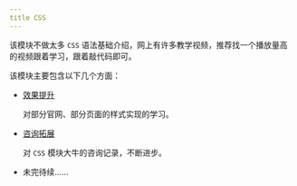 ```yaml
---
title CSS
---
```

该模块不做太多 `CSS` 语法基础介绍，网上有许多教学视频，推荐找一个播放量高的视频跟着学习，跟着敲代码即可。

该模块主要包含以下几个方面：

- [效果提升](/learn/CSS/效果提升/空白节点)

  对部分官网、部分页面的样式实现的学习。

- [咨询拓展](/learn/CSS/咨询拓展/BEM)

  对 `CSS` 模块大牛的咨询记录，不断进步。

- 未完待续......